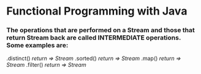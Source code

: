 # Functional Programming with Java

### The operations that are performed on a Stream and those that return Stream back are called INTERMEDIATE operations. Some examples are:
.distinct() _return => Stream<T>_
.sorted() _return => Stream<T>_
.map() _return => Stream<R>_
.filter() _return => Stream<T>_

 
